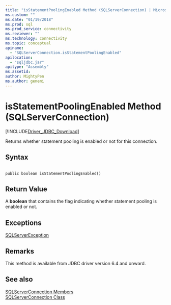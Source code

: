 ```yaml
---
title: "isStatementPoolingEnabled Method (SQLServerConnection) | Microsoft Docs"
ms.custom: ""
ms.date: "01/19/2018"
ms.prod: sql
ms.prod_service: connectivity
ms.reviewer: ""
ms.technology: connectivity
ms.topic: conceptual
apiname: 
  - "SQLServerConnection.isStatementPoolingEnabled"
apilocation: 
  - "sqljdbc.jar"
apitype: "Assembly"
ms.assetid:
author: MightyPen
ms.author: genemi
---
```

# isStatementPoolingEnabled Method (SQLServerConnection)
[!INCLUDE[Driver_JDBC_Download](../../../includes/driver_jdbc_download.md)]

 Returns whether statement pooling is enabled or not for this connection.

## Syntax  
  
```  
  
public boolean isStatementPoolingEnabled()  
```  

## Return Value
 A **boolean** that contains the flag indicating whether statement pooling is enabled or not.

## Exceptions  
 [SQLServerException](../../../connect/jdbc/reference/sqlserverexception-class.md)  
 
## Remarks  
 This method is available from JDBC driver version 6.4 and onward.
 
## See also  
 [SQLServerConnection Members](../../../connect/jdbc/reference/sqlserverconnection-members.md)   
 [SQLServerConnection Class](../../../connect/jdbc/reference/sqlserverconnection-class.md)  
  
  
